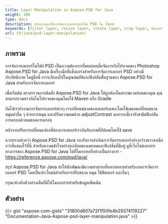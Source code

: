 ```yaml
---
title: Layer Manipulation in Aspose.PSD for Java
weight: 100
type: docs
description: ตัวอย่างของวิธีการจัดการเลเยอร์ของไฟล์ PSD ใน Java
keywords: [filter layer, resize layer, rotate layer, crop layer, ฟิลเตอร์ PSD, การจัดการเลเยอร์, การอัปเดทเลเยอร์, ส่วน API PSD, java, ตัวอย่างโค้ด]
url: th/java/psd-layer-manipulation/
---
```


## **ภาพรวม**

การจัดการเลเยอร์ในไฟล์ PSD เป็นความต้องการที่พบบ่อยเมื่อจัดการกับโปรเจคของ Photoshop  Aspose.PSD for Java มีเครื่องมือที่แข็งแกร่งสำหรับการจัดการเลเยอร์ PSD อย่างมีประสิทธิภาพ ในคู่มือนี้ เราจะลึกลงไปในคุณสมบัติและฟังก์ชันพื้นฐานของ Aspose.PSD for Java สำหรับการจัดการเลเยอร์

เพื่อเริ่มต้น ตราสารวนการติดตั้ง Aspose.PSD for Java ให้ถูกต้องในสภาพแวดล้อมของคุณ คุณสามารถรวมสาวกันในโปรเจคของคุณโดยใช้ Maven หรือ Gradle

ถัดไปเราทำงานการจัดการเลเยอร์ต่างๆ เราเปลี่ยนขนาดของเลเยอร์เฉพาะโดยใช้เมธอดเปลี่ยนขนาด หมุนคำอื่น ๆ ด้วยการหมุน และปรับความคมด้วย adjustContrast นอกจากนี้เรายังสาธิตฟังก์ชันการครอบด้วยเมธอดการครอบ

หลังจากปรับการเปลี่ยนแปลงที่ต้องการเลเยอร์เราบันทึกภาพที่อัปเดตโดยใช้ save

ควรทราบด้วยว่า Aspose.PSD for Java รองรับการดำเนินการจัดการเลเยอร์อย่างกว้างขวางเหนือกว่าที่แสดงไว้ที่นี่ สำหรับความเข้าใจอย่างละเอียดของเมทอดและฟังก์ชันที่มีอยู่ ดูที่เว็บไซต์เอกสารทางการของ Aspose.PSD for Java ได้ที่ไดเรกทอรี่อย่างเป็นทางการ - https://reference.aspose.com/psd/java/

สรุป Aspose.PSD for Java ทำให้นักพัฒนามีความสามารถที่หลากหลายสำหรับงานการจัดการเลเยอร์ PSD โดยเป็นประโยชน์สำหรับการปรับขนาด หมุน ใช้ฟิลเตอร์ และอื่นๆ

กรุณาอ้างถึงตัวอย่างเต็มที่มีให้ในเอกสารสำหรับข้อมูลเพิ่มเติม

## **ตัวอย่าง**
{{< gist "aspose-com-gists" "31800d807a72f1f50fe4b29374119227" "Documentation-Java-Aspose-psd-layer-manipulation.java" >}}
